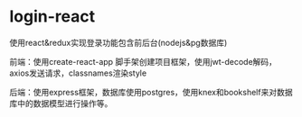 # login-react
使用react&amp;redux实现登录功能包含前后台(nodejs&amp;pg数据库)

前端：使用create-react-app 脚手架创建项目框架，使用jwt-decode解码，axios发送请求，classnames渲染style

后端：使用express框架，数据库使用postgres，使用knex和bookshelf来对数据库中的数据模型进行操作等。
